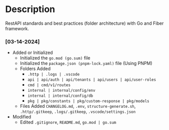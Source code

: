 # Description

RestAPI standards and best practices (folder architecture) with Go and Fiber framework.

### [03-14-2024]

- Added or Initialized
  - Initialized the `go.mod (go.sum)` file
  - Initialized the `package.json (pnpm-lock.yaml)` file (Using PNPM)
  - Folders Added
    - `.http | .logs | .vscode`
    - `api | api/auth | api/tenants | api/users | api/user-roles`
    - `cmd | cmd/v1/routes`
    - `internal | internal/config/env`
    - `internal | internal/config/db`
    - `pkg | pkg/constants | pkg/custom-response | pkg/models`
  - Files Added `CHANGELOG.md`, `.env`, `structure-generate.sh`, `.http/.gitkeep`, `.logs/.gitkeep`, `.vscode/settings.json`
- Modified
  - Edited `.gitignore`, `README.md`, `go.mod | go.sum`
